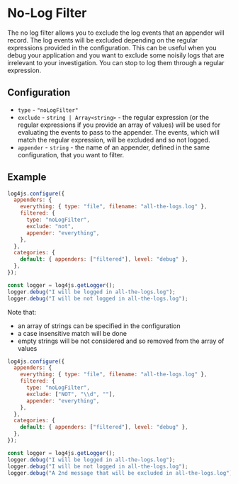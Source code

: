 # No-Log Filter

The no log filter allows you to exclude the log events that an appender will record.
The log events will be excluded depending on the regular expressions provided in the configuration.
This can be useful when you debug your application and you want to exclude some noisily logs that are irrelevant to your investigation.
You can stop to log them through a regular expression.

## Configuration

- `type` - `"noLogFilter"`
- `exclude` - `string | Array<string>` - the regular expression (or the regular expressions if you provide an array of values) will be used for evaluating the events to pass to the appender. The events, which will match the regular expression, will be excluded and so not logged.
- `appender` - `string` - the name of an appender, defined in the same configuration, that you want to filter.

## Example

```javascript
log4js.configure({
  appenders: {
    everything: { type: "file", filename: "all-the-logs.log" },
    filtered: {
      type: "noLogFilter",
      exclude: "not",
      appender: "everything",
    },
  },
  categories: {
    default: { appenders: ["filtered"], level: "debug" },
  },
});

const logger = log4js.getLogger();
logger.debug("I will be logged in all-the-logs.log");
logger.debug("I will be not logged in all-the-logs.log");
```

Note that:

- an array of strings can be specified in the configuration
- a case insensitive match will be done
- empty strings will be not considered and so removed from the array of values

```javascript
log4js.configure({
  appenders: {
    everything: { type: "file", filename: "all-the-logs.log" },
    filtered: {
      type: "noLogFilter",
      exclude: ["NOT", "\\d", ""],
      appender: "everything",
    },
  },
  categories: {
    default: { appenders: ["filtered"], level: "debug" },
  },
});

const logger = log4js.getLogger();
logger.debug("I will be logged in all-the-logs.log");
logger.debug("I will be not logged in all-the-logs.log");
logger.debug("A 2nd message that will be excluded in all-the-logs.log");
```
